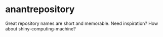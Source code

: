 # anantrepository
Great repository names are short and memorable. Need inspiration? How about shiny-computing-machine?
